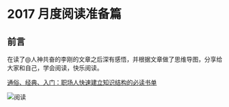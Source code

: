 # 2017 月度阅读准备篇

## 前言
在读了@人神共奋的李刚的文章之后深有感悟，并根据文章做了思维导图，分享给大家和自己，学会阅读，快乐阅读。

[通俗、经典、入门：职场人快速建立知识结构的必读书单](https://zhuanlan.zhihu.com/p/24927050?refer=c_71717740)

![阅读](https://github.com/douyn/Photos/blob/master/res/%E9%98%85%E8%AF%BB.png?raw=true)